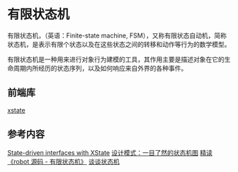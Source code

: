 # 有限状态机

有限状态机，（英语：Finite-state machine, FSM），又称有限状态自动机，简称状态机，是表示有限个状态以及在这些状态之间的转移和动作等行为的数学模型。

有限状态机是一种用来进行对象行为建模的工具，其作用主要是描述对象在它的生命周期内所经历的状态序列，以及如何响应来自外界的各种事件。

## 前端库

[xstate](https://github.com/davidkpiano/xstate)

## 参考内容

[State-driven interfaces with XState](https://blog.logrocket.com/state-driven-interfaces-with-xstate/)
[设计模式：一目了然的状态机图](https://blog.csdn.net/xinghuanmeiying/article/details/81586954)
[精读《robot 源码 - 有限状态机》](https://mp.weixin.qq.com/s/itT0baTRM0nMRcoBXKwNog)
[谈谈状态机](https://zhuanlan.zhihu.com/p/28142401)
